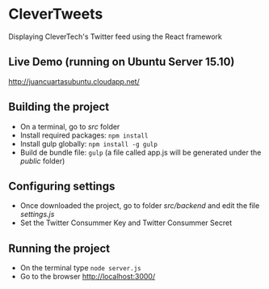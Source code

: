 # CleverTweets
Displaying CleverTech's Twitter feed using the React framework

## Live Demo (running on Ubuntu Server 15.10)
http://juancuartasubuntu.cloudapp.net/

## Building the project
- On a terminal, go to *src* folder
- Install required packages: <code>npm install</code>
- Install gulp globally: <code>npm install -g gulp</code>
- Build de bundle file: <code>gulp</code> (a file called app.js will be generated under the *public* folder)

## Configuring settings
- Once downloaded the project, go to folder *src/backend* and edit the file *settings.js*
- Set the Twitter Consummer Key and Twitter Consummer Secret

## Running the project
- On the terminal type <code>node server.js</code>
- Go to the browser [http://localhost:3000/](http://localhost:3000/)
